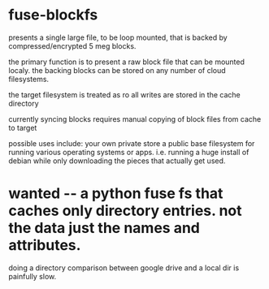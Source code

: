 # fuse-blockfs
presents a single large file, to be loop mounted, that is backed by compressed/encrypted 5 meg blocks.

the primary function is to present a raw block file that can be mounted localy.
the backing blocks can be stored on any number of cloud filesystems.

the target filesystem is treated as ro
all writes are stored in the cache directory

currently syncing blocks requires manual copying of block files from cache to target

possible uses include:
  your own private store
  a public base filesystem for running various operating systems or apps.   i.e. running a huge install of debian while only downloading the pieces that actually get used.

# wanted -- a python fuse fs that caches only directory entries.  not the data just the names and attributes.
doing a directory comparison between google drive and a local dir is painfully slow.
